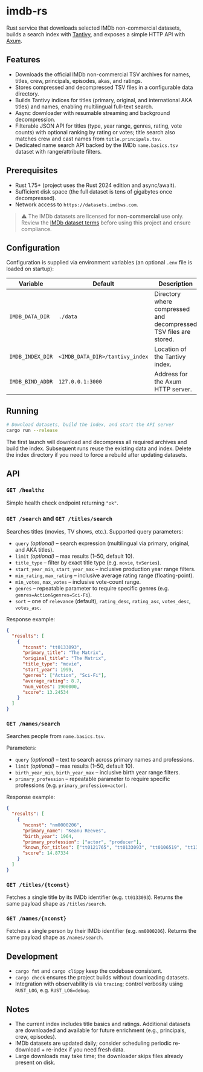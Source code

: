 # imdb-rs

Rust service that downloads selected IMDb non-commercial datasets, builds a search index with [Tantivy](https://github.com/quickwit-oss/tantivy), and exposes a simple HTTP API with [Axum](https://docs.rs/axum).

## Features
- Downloads the official IMDb non-commercial TSV archives for names, titles, crew, principals, episodes, akas, and ratings.
- Stores compressed and decompressed TSV files in a configurable data directory.
- Builds Tantivy indices for titles (primary, original, and international AKA titles) and names, enabling multilingual full-text search.
- Async downloader with resumable streaming and background decompression.
- Filterable JSON API for titles (type, year range, genres, rating, vote counts) with optional ranking by rating or votes; title search also matches crew and cast names from `title.principals.tsv`.
- Dedicated name search API backed by the IMDb `name.basics.tsv` dataset with range/attribute filters.

## Prerequisites
- Rust 1.75+ (project uses the Rust 2024 edition and async/await).
- Sufficient disk space (the full dataset is tens of gigabytes once decompressed).
- Network access to `https://datasets.imdbws.com`.

> ⚠️ The IMDb datasets are licensed for **non-commercial** use only. Review the [IMDb dataset terms](https://developer.imdb.com/non-commercial-datasets/) before using this project and ensure compliance.

## Configuration
Configuration is supplied via environment variables (an optional `.env` file is loaded on startup):

| Variable | Default | Description |
| --- | --- | --- |
| `IMDB_DATA_DIR` | `./data` | Directory where compressed and decompressed TSV files are stored. |
| `IMDB_INDEX_DIR` | `<IMDB_DATA_DIR>/tantivy_index` | Location of the Tantivy index. |
| `IMDB_BIND_ADDR` | `127.0.0.1:3000` | Address for the Axum HTTP server. |

## Running
```bash
# Download datasets, build the index, and start the API server
cargo run --release
```

The first launch will download and decompress all required archives and build the index. Subsequent runs reuse the existing data and index. Delete the index directory if you need to force a rebuild after updating datasets.

## API
### `GET /healthz`
Simple health check endpoint returning `"ok"`.

### `GET /search` and `GET /titles/search`
Searches titles (movies, TV shows, etc.). Supported query parameters:
- `query` *(optional)* – search expression (multilingual via primary, original, and AKA titles).
- `limit` *(optional)* – max results (1–50, default 10).
- `title_type` – filter by exact title type (e.g. `movie`, `tvSeries`).
- `start_year_min`, `start_year_max` – inclusive production year range filters.
- `min_rating`, `max_rating` – inclusive average rating range (floating-point).
- `min_votes`, `max_votes` – inclusive vote-count range.
- `genres` – repeatable parameter to require specific genres (e.g. `genres=Action&genres=Sci-Fi`).
- `sort` – one of `relevance` (default), `rating_desc`, `rating_asc`, `votes_desc`, `votes_asc`.

Response example:
```json
{
  "results": [
    {
      "tconst": "tt0133093",
      "primary_title": "The Matrix",
      "original_title": "The Matrix",
      "title_type": "movie",
      "start_year": 1999,
      "genres": ["Action", "Sci-Fi"],
      "average_rating": 8.7,
      "num_votes": 1900000,
      "score": 13.24534
    }
  ]
}
```

### `GET /names/search`
Searches people from `name.basics.tsv`.

Parameters:
- `query` *(optional)* – text to search across primary names and professions.
- `limit` *(optional)* – max results (1–50, default 10).
- `birth_year_min`, `birth_year_max` – inclusive birth year range filters.
- `primary_profession` – repeatable parameter to require specific professions (e.g. `primary_profession=actor`).

Response example:
```json
{
  "results": [
    {
      "nconst": "nm0000206",
      "primary_name": "Keanu Reeves",
      "birth_year": 1964,
      "primary_profession": ["actor", "producer"],
      "known_for_titles": ["tt0121765", "tt0133093", "tt0106519", "tt1375666"],
      "score": 14.87334
    }
  ]
}
```

### `GET /titles/{tconst}`
Fetches a single title by its IMDb identifier (e.g. `tt0133093`). Returns the same payload shape as `/titles/search`.

### `GET /names/{nconst}`
Fetches a single person by their IMDb identifier (e.g. `nm0000206`). Returns the same payload shape as `/names/search`.

## Development
- `cargo fmt` and `cargo clippy` keep the codebase consistent.
- `cargo check` ensures the project builds without downloading datasets.
- Integration with observability is via `tracing`; control verbosity using `RUST_LOG`, e.g. `RUST_LOG=debug`.

## Notes
- The current index includes title basics and ratings. Additional datasets are downloaded and available for future enrichment (e.g., principals, crew, episodes).
- IMDb datasets are updated daily; consider scheduling periodic re-download + re-index if you need fresh data.
- Large downloads may take time; the downloader skips files already present on disk.
